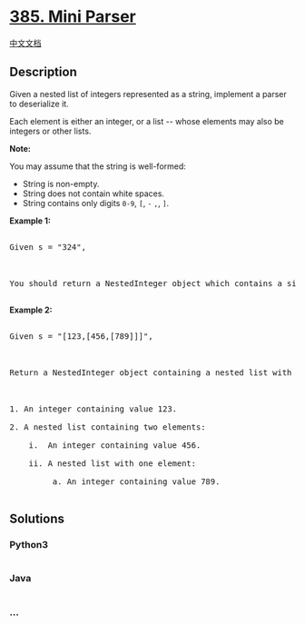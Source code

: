# [385. Mini Parser](https://leetcode.com/problems/mini-parser)

[中文文档](/solution/0300-0399/0385.Mini%20Parser/README.md)

## Description
<p>Given a nested list of integers represented as a string, implement a parser to deserialize it.</p>



<p>Each element is either an integer, or a list -- whose elements may also be integers or other lists.</p>



<p><b>Note:</b>

You may assume that the string is well-formed:

<ul>

<li>String is non-empty.</li>

<li>String does not contain white spaces.</li>

<li>String contains only digits <code>0-9</code>, <code>[</code>, <code>-</code> <code>,</code>, <code>]</code>.</li>

</ul>

</p>



<p><b>Example 1:</b>

<pre>

Given s = "324",



You should return a NestedInteger object which contains a single integer 324.

</pre>

</p>



<p><b>Example 2:</b>

<pre>

Given s = "[123,[456,[789]]]",



Return a NestedInteger object containing a nested list with 2 elements:



1. An integer containing value 123.

2. A nested list containing two elements:

    i.  An integer containing value 456.

    ii. A nested list with one element:

         a. An integer containing value 789.

</pre>

</p>


## Solutions


<!-- tabs:start -->

### **Python3**

```python

```

### **Java**

```java

```

### **...**
```

```

<!-- tabs:end -->